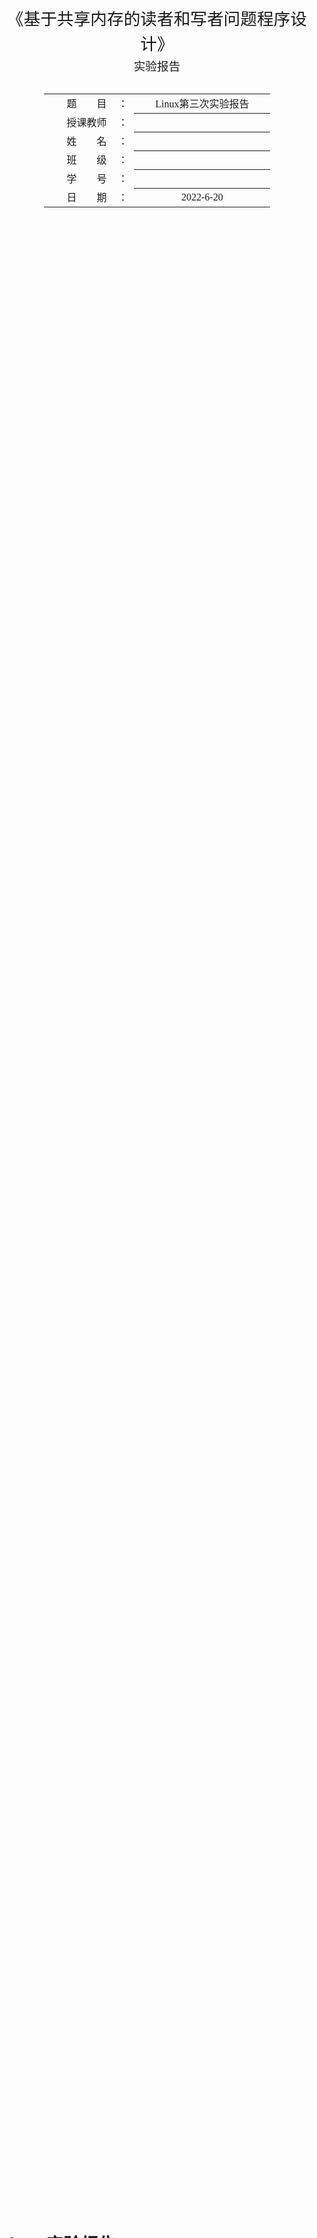 <div class="cover" style="page-break-after:always;font-family:方正公文仿宋;width:100%;height:100%;border:none;margin: 0 auto;text-align:center;">
    <div style="width:60%;margin: 0 auto;height:0;padding-bottom:10%;">
        </br>
        <img src="https://s1.vika.cn/space/2022/06/11/f9da4f7f70174c899c960d7644cdaf76" alt="校名" style="width:100%;"/>
    </div>
    </br></br></br></br></br>
    <div style="width:60%;margin: 0 auto;height:0;padding-bottom:40%;">
        <img src="https://s1.vika.cn/space/2022/06/11/03e97917bb634f1b9468b3a4b9e2c5a7" alt="校徽" style="width:80%;"/>
	</div>
		</br></br></br>
    <span style="font-family:华文黑体Bold;text-align:center;font-size:20pt;margin: 10pt auto;line-height:30pt;">《基于共享内存的读者和写者问题程序设计》</span>
    <p style="text-align:center;font-size:14pt;margin: 0 auto">实验报告 </p>
    </br>
    </br>
    <table style="border:none;text-align:center;width:72%;font-family:仿宋;font-size:14px; margin: 0 auto;">
    <tbody style="font-family:方正公文仿宋;font-size:12pt;">
    	<tr style="font-weight:normal;"> 
    		<td style="width:20%;text-align:right;">题　　目</td>
    		<td style="width:2%">：</td> 
    		<td style="width:40%;font-weight:normal;border-bottom: 1px solid;text-align:center;font-family:华文仿宋"> Linux第三次实验报告</td>     </tr>
    	<tr style="font-weight:normal;"> 
    		<td style="width:20%;text-align:right;">授课教师</td>
    		<td style="width:2%">：</td> 
    		<td style="width:40%;font-weight:normal;border-bottom: 1px solid;text-align:center;font-family:华文仿宋"></td>     </tr>
    	<tr style="font-weight:normal;"> 
    		<td style="width:20%;text-align:right;">姓　　名</td>
    		<td style="width:2%">：</td> 
    		<td style="width:40%;font-weight:normal;border-bottom: 1px solid;text-align:center;font-family:华文仿宋"> </td>     </tr>
        <tr style="font-weight:normal;"> 
    		<td style="width:20%;text-align:right;">班　　级</td>
    		<td style="width:2%">：</td> 
    		<td style="width:40%;font-weight:normal;border-bottom: 1px solid;text-align:center;font-family:华文仿宋"> </td>     </tr>
    	<tr style="font-weight:normal;"> 
    		<td style="width:20%;text-align:right;">学　　号</td>
    		<td style="width:2%">：</td> 
    		<td style="width:40%;font-weight:normal;border-bottom: 1px solid;text-align:center;font-family:华文仿宋"> </td>     </tr>
    	<tr style="font-weight:normal;"> 
    		<td style="width:20%;text-align:right;">日　　期</td>
    		<td style="width:2%">：</td> 
    		<td style="width:40%;font-weight:normal;border-bottom: 1px solid;text-align:center;font-family:华文仿宋">2022-6-20</td>     </tr>
    </tbody>              
    </table>
</div>



<!-- 注释语句：导出PDF时会在这里分页 -->

# Linux实验报告

## 实验目的 

基于Linux中IPC通信机制的应用开发，掌握有关IPC通信机制函数的使用方法，并掌握读者与消写模式的程序开发。

## 实验内容

（1）先启动读进程，它负责创建共享内存，读共享内存的数据。

（2）后启动写者进程。向共享内存写数据，数据内容的数量自定。

（3）采用信号灯解决涉及的同步与互斥问题


## 实验步骤

### 基础概念

共享内存指 (shared memory)在多处理器的计算机系统中，可以被不同中央处理器（CPU）访问的大容量内存。由于多个CPU需要快速访问存储器，这样就要对存储器进行缓存（Cache）。任何一个缓存的数据被更新后，由于其他处理器也可能要存取，共享内存就需要立即更新，否则不同的处理器可能用到不同的数据。共享内存是 Unix下的多进程之间的通信方法 ,这种方法通常用于一个程序的多进程间通信，实际上多个程序间也可以通过共享内存来传递信息。

**共享内存的特点：**

1. 共享内存是进程间共享数据的一种最快的方法。一个进程向共享的内存区域写入了数据，共享这个内存区域的所有进程就可以立刻看到其中的内容。
2. 使用共享内存要注意的是多个进程之间对一个给定存储区访问的互斥。若一个进程正在向共享内存区写数据，则在它做完这一步操作前，别的进程不应当去读、写这些数据

### 任务分析

假设一个系统中，有读者和写者两组并发进程，共享一个文件，当两个或两个以上的读进程同时访问共享数据时不会产生副作用，但若某个写进程和其他进程（读进程或写进程）同时访问共享数据时则可能导致数据不一致的错误。因此要求：
1、允许多个读者可以同时对文件执行读操作。
2、只允许一个写者往文件中写信息。
3、任一写者在完成写操作之前不允许其他读者或写者工作。
4、写者执行写操作前，应让已有的读者和写者全部退出。
读者功能描述：有一个数据块被多个用户共享，读者部分对数据块是只读的，而且允许多个读者同时读；
写者功能描述： 写者部分对数据块是只写的，当一个写者正在向数据块写信息的时候，不允许其他用户使用，无论是读还是写。

### 设计程序流程 

#### 写者

```flow
st=>start: start
c1=>condition: 信号量=1
c2=>condition: 信号量=0
op1=>operation: 进入reader临界区
op2=>operation: 信号量+1
op3=>operation: 进入读/写临界区
op4=>operation: 退出reader临界区
op5=>operation: 读取信息
op6=>operation: 信号量-1
op7=>operation: 退出读/写临界区
op8=>operation: 退出reader临界区

st->op1->op2->c1(yes,right)->op3->op4
c1(no,bottom)->op4->op5->op6->c2(yes,right)->op7->op8
c2(no,bottom)->op8(left)->op1
```

#### 读者

```flow
st=>start: start
op1=>operation: P(mutex)
op2=>operation: 写数据
op3=>operation: V(mutex)


st->op1->op2->op3->op1
```



### 程序分析

#### 函数分析

与内存共享相关的函数用法

头文件  

```c++
#include <sys/types.h>
#include <sys/ipc.h>
#include <sys/shm.h>
```

##### shmget()函数

功能：创建共享内存

函数原型:`int shmget (key_ t key,size t size,int shmflg)`

参数：

- key  长整型（唯一非零），系统建立IPC通信（消息队列、信号量和共字内存）时必须指定一个ID值。通常情况下，该I值通过ftok函数得到，由内核变成标识符，要想让两个进程看到同一个信号集，只需设置kes值不变就可以。

- size  指定共享内存的大小，它的值一般为一页大小的整数倍（未到一页，操作系统向上对齐到一页，但是用户实际能使用只有自己所申请的大小)。

- shmf1g  是一组标志，创建一个新的共享内存，将shmf1g设置了IPCCREAT标志后，共享内存存在就打开。而IPC_CREATIIPC_ExCL则可以创建一个新的，唯一的共享内存如果共享内存已存在，返回一个错误。

返回值：成功返回一个非负整数，即该共享内存段的ID；失败返回-1

##### shmctl()函数

功能：用于控制共享内存

函数原型：`int shmetl (int shm_id, int cmd, struct shmid_ds *buf)`

参数：

- shm_id:由shmget函数返回的共享内存标识。

- cmd：采取的操作，它可以取下面的三个值

  - IPCSTAT：把shmid_ds结构中的数据设置为共享内存的当前关联值
    即用共享内存的当前关联值覆盖shmid_ds的值：
  - IPC_SET：如果进程有足够的权限，就把共享内存的当前关联值设置为
    shmid_ds结构中给出的值
  - IPC_RMID：删除共享内存段

- buf是一个结构指针，它指向共享内存模式和访问权限的结构。shmid_ds
  结构至少包括以下成员

  ```c++
  struct hsmid_ds
  {
   	uid_t shm_perm.uid;
      uid_t shm_perm.gid;
      mode_t shmperm.mode;
  };
  ```

返回值：成功返回0，出错返回-1

##### shmat()函数

功能：将共享内存段连接到进程地址空间。

函数原型：`void *shmat (int shm_id,const void *shm_addr,int shmflg)`

参数：

- shm_id:由shmget函数返回的共享内存标识。
- shmaddr:指定共享内存连接到当前进程中的地址位置，通常为空，表示让系统来选择共享内存的地址
- shmflg:是一組标志位，通常为。

返回值：成功返回只想共享内存存储段的指针，出错返回-1

##### shmdt()函数

功能：将共享内存段与当前进程脱离。该函数不从系统中删除标识符及其数据结构，要显示调用shmctl(带命令IPC_RMID)才能删除它。

函数原型：`int shmdt (const void *shmaddr)`

参数：shmaddr-以前调用shmat时的返回值

返回值：成功0，出错-1

### 程序调试




## 实验总结



## 附录

main.c

```c++
#include"reader_writer.h"

int main(void)
{
    int choose;
    int i;
    counter = 0;
    num_reader = 1;
  	num_writer = 1;
    while((shmid = shmget(KEY, SIZE, IPC_CREAT | 0600))== -1);
	printf("Welcome to the ******  Reader And Writer  ******\n");
    while(1) 
    {        
        printf("\n**********1.Create a reader, and read the memory;\n");
        printf("**********2.Create a writer, and write to the memory;\n");
        printf("**********3.Exit the Reader And Writer!\n");
        printf("Please input your choose:\n");
        scanf("%d", &choose);

        pthread_mutex_init(&mutex, NULL); 
        pthread_mutex_init(&Rmutex, NULL); 	

        switch(choose)
        {
            case 1:
            pthread_create(&threads_r[num_reader++],NULL,reader_thread, NULL); 
            break;
            case 2:
            pthread_create(&threads_w[num_writer++],NULL,writer_thread,NULL); 
            break;
            case 3:
            Quit();
            break;
            default:
            printf("Not find your choose, please input again!\n");
        }       
    }
	return 0; 	
}
```

reader.c

```c++
#include"reader_writer.h"

void *reader_thread(void *arg)
{
    pthread_mutex_lock(&Rmutex);//P(Rmutex);

	if(counter == 0)		//If counter = 0 then P(mutex);
		pthread_mutex_lock(&mutex);
	counter = counter + 1;

	pthread_mutex_unlock(&Rmutex);		//V(Rmutex);

	Read_operation();

	pthread_mutex_lock(&Rmutex);		//P(Rmutex);

	if(counter == 1)		//If counter = 1 then V(mutex);
		pthread_mutex_unlock(&mutex);
	counter = counter + 1;

	pthread_mutex_unlock(&Rmutex);		//V(Rmutex);
}
```

reader-writer.c

```c++
#include"reader_writer.h"
void Read_operation()
{
    shmaddread = shmat(shmid, NULL, 0);		
	printf("This is Reader %d, reading the share memory:%s\n", num_reader - 1, shmaddread);
	shmdt(shmaddread);
}
void Writer_the_data()
{
    char string[100];
    shmaddr = (char*)shmat(shmid, NULL, 0);
	strcpy(string, "Message was writing by Writer");
    string[strlen(string) + 1] = '\0';
    string[strlen(string)] = num_writer - 1 + '0';
    strcpy(shmaddr, string);
    printf("Writer %d has writen to the memory!\n", num_writer - 1);
	shmdt(shmaddr);
}
void Quit()
{
    int i;
    shmctl(shmid, IPC_RMID, NULL);
	pthread_mutex_destroy(&mutex);						
    pthread_mutex_destroy(&Rmutex);
    for(i=0;i<num_reader;i++) 				
        pthread_join(threads_r[i],NULL); 
    for(i=0;i<num_writer;i++) 
        pthread_join(threads_w[i],NULL);
    exit(0);
}
```

reader-writer.h

```c++
#ifndef reader_writer_h
#define reader_writer_h

#include "stdio.h"
#include "stdlib.h"
#include "string.h"
#include "pthread.h"
#include "signal.h"
#include "unistd.h"
#include "sys/shm.h"
#include "sys/ipc.h"
#include "sys/types.h"
#define SIZE 1024
#define KEY 1234

pthread_mutex_t mutex, Rmutex;
int counter;
int num_reader, num_writer;
pthread_t threads_r[100], threads_w[100];

int pid;
int shmid;
char *shmaddr;
char *shmaddread;
struct shmid_ds buf;

void Read_operation();
void Writer_the_data();

void *reader_thread(void *arg);
void *writer_thread(void *arg);
void Quit();

#endif
```



writer.c

```c++
#include"reader_writer.h"
void *writer_thread(void *arg)
{
	pthread_mutex_lock(&mutex);		//P(mutex);
	Writer_the_data();
	pthread_mutex_unlock(&mutex);	//V(mutex);
}
```










